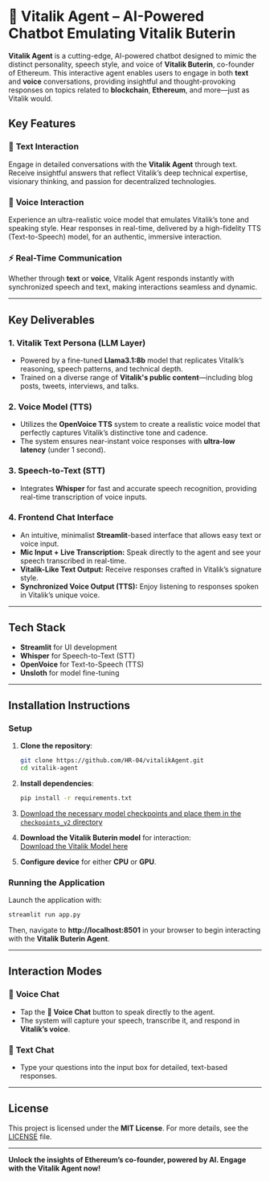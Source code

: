 
# 🧠 **Vitalik Agent** – AI-Powered Chatbot Emulating Vitalik Buterin

**Vitalik Agent** is a cutting-edge, AI-powered chatbot designed to mimic the distinct personality, speech style, and voice of **Vitalik Buterin**, co-founder of Ethereum. This interactive agent enables users to engage in both **text** and **voice** conversations, providing insightful and thought-provoking responses on topics related to **blockchain**, **Ethereum**, and more—just as Vitalik would.


## Key Features

### 💬 **Text Interaction**  
Engage in detailed conversations with the **Vitalik Agent** through text. Receive insightful answers that reflect Vitalik’s deep technical expertise, visionary thinking, and passion for decentralized technologies.

### 🎤 **Voice Interaction**  
Experience an ultra-realistic voice model that emulates Vitalik’s tone and speaking style. Hear responses in real-time, delivered by a high-fidelity TTS (Text-to-Speech) model, for an authentic, immersive interaction.

### ⚡ **Real-Time Communication**  
Whether through **text** or **voice**, Vitalik Agent responds instantly with synchronized speech and text, making interactions seamless and dynamic.

---

## Key Deliverables

### 1. **Vitalik Text Persona (LLM Layer)**  
- Powered by a fine-tuned **Llama3.1:8b** model that replicates Vitalik’s reasoning, speech patterns, and technical depth.  
- Trained on a diverse range of **Vitalik's public content**—including blog posts, tweets, interviews, and talks.

### 2. **Voice Model (TTS)**  
- Utilizes the **OpenVoice TTS** system to create a realistic voice model that perfectly captures Vitalik’s distinctive tone and cadence.  
- The system ensures near-instant voice responses with **ultra-low latency** (under 1 second).

### 3. **Speech-to-Text (STT)**  
- Integrates **Whisper** for fast and accurate speech recognition, providing real-time transcription of voice inputs.

### 4. **Frontend Chat Interface**  
- An intuitive, minimalist **Streamlit**-based interface that allows easy text or voice input.  
- **Mic Input + Live Transcription:** Speak directly to the agent and see your speech transcribed in real-time.  
- **Vitalik-Like Text Output:** Receive responses crafted in Vitalik’s signature style.  
- **Synchronized Voice Output (TTS):** Enjoy listening to responses spoken in Vitalik’s unique voice.

---

## Tech Stack

- **Streamlit** for UI development  
- **Whisper** for Speech-to-Text (STT)  
- **OpenVoice** for Text-to-Speech (TTS)  
- **Unsloth** for model fine-tuning

---

## Installation Instructions

### Setup

1. **Clone the repository**:
   ```bash
   git clone https://github.com/HR-04/vitalikAgent.git
   cd vitalik-agent
   ```

2. **Install dependencies**:
   ```bash
   pip install -r requirements.txt
   ```

3. [Download the necessary model checkpoints and place them in the `checkpoints_v2` directory](https://drive.google.com/drive/folders/1P1tlKkx7WbnR2CVVNIu7DW3MIiL3zb1R?usp=drive_link)

4. **Download the Vitalik Buterin model** for interaction:  
   [Download the Vitalik Model here](https://ollama.com/Harini_4623/Vitalik_Buterin)

5. **Configure device** for either **CPU** or **GPU**.

### Running the Application

Launch the application with:
```bash
streamlit run app.py
```

Then, navigate to **http://localhost:8501** in your browser to begin interacting with the **Vitalik Buterin Agent**.

---

## Interaction Modes

### 🎤 **Voice Chat**  
- Tap the **🎤 Voice Chat** button to speak directly to the agent.  
- The system will capture your speech, transcribe it, and respond in **Vitalik’s voice**.

### 💬 **Text Chat**  
- Type your questions into the input box for detailed, text-based responses.

---

## License

This project is licensed under the **MIT License**. For more details, see the [LICENSE](LICENSE) file.

---

**Unlock the insights of Ethereum’s co-founder, powered by AI. Engage with the Vitalik Agent now!**
